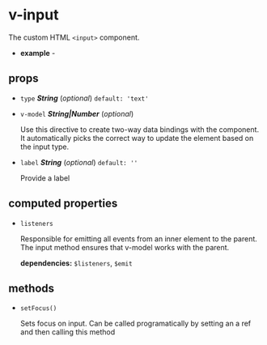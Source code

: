 # v-input 

The custom HTML `<input>` component. 

- **example** - <div> <v-input id="inputExample" label="My Input Example"></v-input></div> 

## props 

- `type` ***String*** (*optional*) `default: 'text'` 

- `v-model` ***String|Number*** (*optional*) 

   Use this directive to create two-way data bindings with the component. It automatically picks the correct way to update the element based on the input type. 

- `label` ***String*** (*optional*) `default: ''` 

   Provide a label 

## computed properties 

- `listeners` 

   Responsible for emitting all events from an inner element to the parent. The input method ensures that v-model works with the parent. 

   **dependencies:** `$listeners`, `$emit` 


## methods 

- `setFocus()` 

   Sets focus on input. Can be called programatically by setting an a ref and then calling this method 

